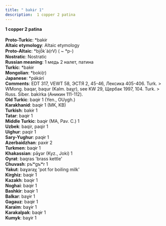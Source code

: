 ```yaml
---
title: " bakɨr 1"
description:  1 copper 2 patina
---
```

<strong> 1 copper 2 patina</strong><br><br>
<strong>Proto-Turkic</strong>:  *bakɨr<br>
<strong>Altaic etymology</strong>:  Altaic etymology<br>
<strong> Proto-Altaic</strong>:  *bi̯ŏ́k`à(rV) ( ~ *p-)<br>
<strong>Nostratic</strong>:  Nostratic<br>
<strong>Russian meaning</strong>:  1 медь 2 налет, патина<br>
<strong>Turkic</strong>:  *bakɨr<br>
<strong>Mongolian</strong>:  *boki(r)<br>
<strong>Japanese</strong>:  *pǝ́kǝ́rí<br>
<strong>Comments</strong>:  EDT 317, VEWT 58, ЭСТЯ 2, 45-46, Лексика 405-406. Turk. > WMong. baqar, baqur (Kalm. baχr), see KW 29, Щербак 1997, 104. Turk. > Russ. Siber. bakírka (Аникин 111-112).<br>
<strong>Old Turkic</strong>:  baqɨr 1 (Yen., OUygh.)<br>
<strong>Karakhanid</strong>:  baqɨr 1 (MK, KB)<br>
<strong>Turkish</strong>:  bakɨr 1<br>
<strong>Tatar</strong>:  baqɨr 1<br>
<strong>Middle Turkic</strong>:  baqɨr (MA, Pav. C.) 1<br>
<strong>Uzbek</strong>:  baqir, paqir 1<br>
<strong>Uighur</strong>:  paqir 1<br>
<strong>Sary-Yughur</strong>:  paqɨr 1<br>
<strong>Azerbaidzhan</strong>:  paxɨr 2<br>
<strong>Turkmen</strong>:  baqɨr 1<br>
<strong>Khakassian</strong>:  pāɣǝr (Kyz., Joki) 1<br>
<strong>Oyrat</strong>:  baqras 'brass kettle'<br>
<strong>Chuvash</strong>:  pъʷgъʷr 1<br>
<strong>Yakut</strong>:  baɣaraχ 'pot for boiling milk'<br>
<strong>Kirghiz</strong>:  baqɨr 1<br>
<strong>Kazakh</strong>:  baqɨr 1<br>
<strong>Noghai</strong>:  baqɨr 1<br>
<strong>Bashkir</strong>:  baqɨr 1<br>
<strong>Balkar</strong>:  baɣɨr 1<br>
<strong>Gagauz</strong>:  baqɨr 1<br>
<strong>Karaim</strong>:  baɣɨr 1<br>
<strong>Karakalpak</strong>:  baqɨr 1<br>
<strong>Kumyk</strong>:  baɣɨr 1<br>



